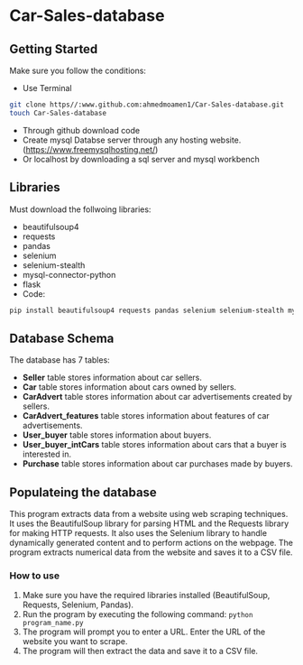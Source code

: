 # Car-Sales-database

## Getting Started
Make sure you follow the conditions:

- Use Terminal
```bash
git clone https//:www.github.com:ahmedmoamen1/Car-Sales-database.git
touch Car-Sales-database
```
- Through github download code
- Create mysql Databse server through any hosting website.(https://www.freemysqlhosting.net/)
- Or localhost by downloading a sql server and mysql workbench

## Libraries
Must download the follwoing libraries:
- beautifulsoup4 
- requests 
- pandas 
- selenium 
- selenium-stealth 
- mysql-connector-python 
- flask
- Code:
```bash
pip install beautifulsoup4 requests pandas selenium selenium-stealth mysql-connector-python flask
```

## Database Schema

The database has 7 tables:

- **Seller** table stores information about car sellers.
- **Car** table stores information about cars owned by sellers.
- **CarAdvert** table stores information about car advertisements created by sellers.
- **CarAdvert_features** table stores information about features of car advertisements.
- **User_buyer** table stores information about buyers.
- **User_buyer_intCars** table stores information about cars that a buyer is interested in.
- **Purchase** table stores information about car purchases made by buyers.

## Populateing the database

This program extracts data from a website using web scraping techniques. It uses the BeautifulSoup library for parsing HTML and the Requests library for making HTTP requests. It also uses the Selenium library to handle dynamically generated content and to perform actions on the webpage. The program extracts numerical data from the website and saves it to a CSV file. 

### How to use

1. Make sure you have the required libraries installed (BeautifulSoup, Requests, Selenium, Pandas).
2. Run the program by executing the following command: `python program_name.py`
3. The program will prompt you to enter a URL. Enter the URL of the website you want to scrape.
4. The program will then extract the data and save it to a CSV file.

